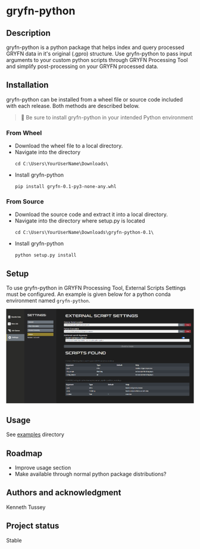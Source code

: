 # gryfn-python

## Description
gryfn-python is a python package that helps index and query processed GRYFN data in it's original (.gpro) structure.
Use gryfn-python to pass input arguments to your custom python scripts through GRYFN Processing Tool and simplify post-processing
on your GRYFN processed data.

## Installation
gryfn-python can be installed from a wheel file or source code included with each release. Both methods are described below.

> &#128221; Be sure to install gryfn-python in your intended Python environment 

### From Wheel
 * Download the wheel file to a local directory.
 * Navigate into the directory
   ```
   cd C:\Users\YourUserName\Downloads\
   ```
 * Install gryfn-python
   ```
   pip install gryfn-0.1-py3-none-any.whl
   ```

### From Source
 * Download the source code and extract it into a local directory.
 * Navigate into the directory where setup.py is located
   ```
   cd C:\Users\YourUserName\Downloads\gryfn-python-0.1\
   ```
 * Install gryfn-python
   ```
   python setup.py install
   ```

## Setup
To use gryfn-python in GRYFN Processing Tool, External Scripts Settings must be configured.
An example is given below for a python conda environment named ```gryfn-python```.

![gryfn-python setup in GRYFN Processing Tool](imgs/gryfn-python-setup.png)

## Usage
See [examples](examples) directory

## Roadmap
* Improve usage section
* Make available through normal python package distributions?

## Authors and acknowledgment
Kenneth Tussey

## Project status
Stable
